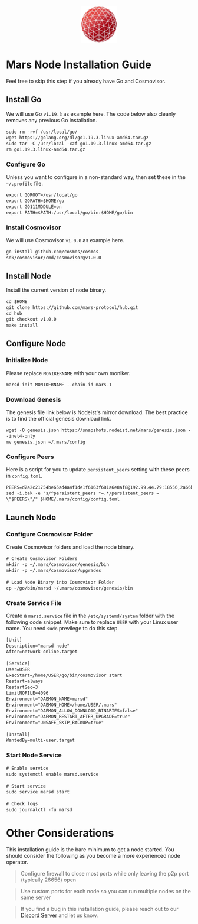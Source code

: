 <p align="center">
  <img height="100" height="auto" src="https://raw.githubusercontent.com/Nodeist/Kurulumlar/main/logos/mars.png">
</p>



# Mars Node Installation Guide
Feel free to skip this step if you already have Go and Cosmovisor.


## Install Go
We will use Go `v1.19.3` as example here. The code below also cleanly removes any previous Go installation.

```
sudo rm -rvf /usr/local/go/
wget https://golang.org/dl/go1.19.3.linux-amd64.tar.gz
sudo tar -C /usr/local -xzf go1.19.3.linux-amd64.tar.gz
rm go1.19.3.linux-amd64.tar.gz
```

### Configure Go
Unless you want to configure in a non-standard way, then set these in the `~/.profile` file.

```
export GOROOT=/usr/local/go
export GOPATH=$HOME/go
export GO111MODULE=on
export PATH=$PATH:/usr/local/go/bin:$HOME/go/bin
```


### Install Cosmovisor
We will use Cosmovisor `v1.0.0` as example here.

```
go install github.com/cosmos/cosmos-sdk/cosmovisor/cmd/cosmovisor@v1.0.0
```

## Install Node
Install the current version of node binary.

```
cd $HOME
git clone https://github.com/mars-protocol/hub.git
cd hub
git checkout v1.0.0
make install
```

## Configure Node
### Initialize Node
Please replace `MONIKERNAME` with your own moniker.

```
marsd init MONIKERNAME --chain-id mars-1
```

### Download Genesis
The genesis file link below is Nodeist's mirror download. The best practice is to find the official genesis download link.

```
wget -O genesis.json https://snapshots.nodeist.net/mars/genesis.json --inet4-only
mv genesis.json ~/.mars/config
```

### Configure Peers
Here is a script for you to update `persistent_peers` setting with these peers in `config.toml`.
```
PEERS=d2a2c21754be65ad4a4f1de1f6163f681a6e8af8@192.99.44.79:18556,2a66b2b518d908c91b734ac6bad07ae68e1553ba@141.94.171.61:26656
sed -i.bak -e "s/^persistent_peers *=.*/persistent_peers = \"$PEERS\"/" $HOME/.mars/config/config.toml
```

## Launch Node
### Configure Cosmovisor Folder
Create Cosmovisor folders and load the node binary.

```
# Create Cosmovisor Folders
mkdir -p ~/.mars/cosmovisor/genesis/bin
mkdir -p ~/.mars/cosmovisor/upgrades

# Load Node Binary into Cosmovisor Folder
cp ~/go/bin/marsd ~/.mars/cosmovisor/genesis/bin
```

### Create Service File
Create a `marsd.service` file in the `/etc/systemd/system` folder with the following code snippet. Make sure to replace `USER` with your Linux user name. You need `sudo` previlege to do this step.

```
[Unit]
Description="marsd node"
After=network-online.target

[Service]
User=USER
ExecStart=/home/USER/go/bin/cosmovisor start
Restart=always
RestartSec=3
LimitNOFILE=4096
Environment="DAEMON_NAME=marsd"
Environment="DAEMON_HOME=/home/USER/.mars"
Environment="DAEMON_ALLOW_DOWNLOAD_BINARIES=false"
Environment="DAEMON_RESTART_AFTER_UPGRADE=true"
Environment="UNSAFE_SKIP_BACKUP=true"

[Install]
WantedBy=multi-user.target
```

### Start Node Service
```
# Enable service
sudo systemctl enable marsd.service

# Start service
sudo service marsd start

# Check logs
sudo journalctl -fu marsd
```

# Other Considerations
This installation guide is the bare minimum to get a node started. You should consider the following as you become a more experienced node operator.



> Configure firewall to close most ports while only leaving the p2p port (typically 26656) open

> Use custom ports for each node so you can run multiple nodes on the same server

> If you find a bug in this installation guide, please reach out to our [Discord Server](https://discord.gg/yV2nEunsTY) and let us know.
